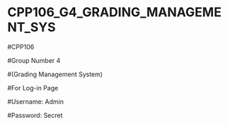 # CPP106_G4_GRADING_MANAGEMENT_SYS

#CPP106

#Group Number 4

#(Grading Management System)

#For Log-in Page

#Username: Admin

#Password: Secret
